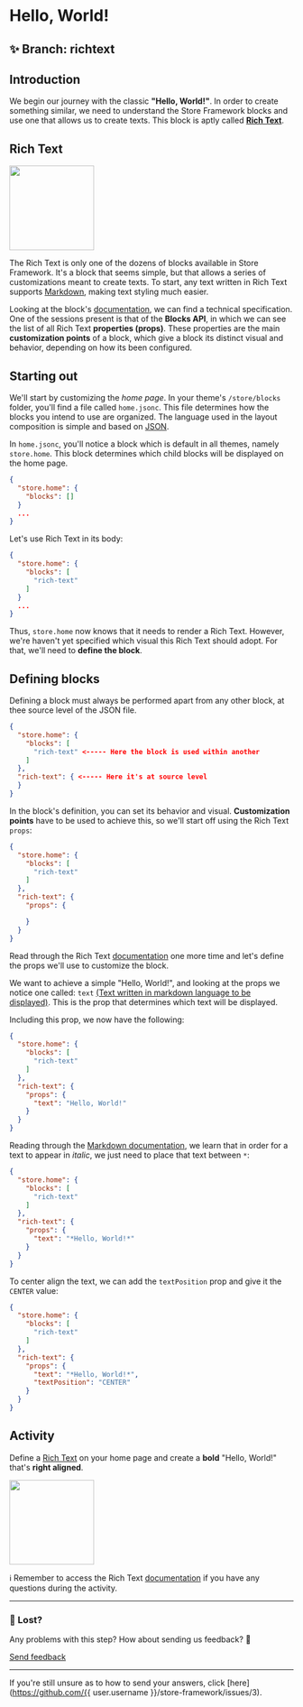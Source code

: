 # Hello, World!

## :sparkles: **Branch:** richtext

## Introduction

We begin our journey with the classic **"Hello, World!"**. In order to create something similar, we need to understand the Store Framework blocks and use one that allows us to create texts. This block is aptly called [**Rich Text**](https://vtex.io/docs/components/all/vtex.rich-text/).

## Rich Text

<img src="https://user-images.githubusercontent.com/18701182/68885337-be6f3480-06f3-11ea-99dd-7d33ad3777cb.png" width="150" />

The Rich Text is only one of the dozens of blocks available in Store Framework. It's a block that seems simple, but that allows a series of customizations meant to create texts. To start, any text written in Rich Text supports [Markdown](https://www.markdownguide.org/cheat-sheet/), making text styling much easier. 

Looking at the block's [documentation](https://vtex.io/docs/app/vtex.rich-text#blocks-api), we can find a technical specification. One of the sessions present is that of the **Blocks API**, in which we can see the list of all Rich Text **properties (props)**. These properties are the main **customization points** of a block, which give a block its distinct visual and behavior, depending on how its been configured. 

## Starting out

We'll start by customizing the *home page*. In your theme's `/store/blocks` folder, you'll find a file called `home.jsonc`. This file determines how the blocks you intend to use are organized. The language used in the layout composition is simple and based on [JSON](http://www.json.org/json-en.html).

In `home.jsonc`, you'll notice a block which is default in all themes, namely `store.home`. This block determines which child blocks will be displayed on the home page. 

```json
{
  "store.home": {
    "blocks": []
  }
  ...
}
```

Let's use Rich Text in its body:

```json
{
  "store.home": {
    "blocks": [
      "rich-text"
    ]
  }
  ...
}
```

Thus, `store.home` now knows that it needs to render a Rich Text. However, we're haven't yet specified which visual this Rich Text should adopt. For that, we'll need to **define the block**.

## Defining blocks

Defining a block must always be performed apart from any other block, at thee source level of the JSON file. 

```json
{
  "store.home": {
    "blocks": [
      "rich-text" <----- Here the block is used within another
    ]
  },
  "rich-text": { <----- Here it's at source level
  }
}
```

In the block's definition, you can set its behavior and visual. **Customization points** have to be used to achieve this, so we'll start off using the Rich Text `props`: 

```json
{
  "store.home": {
    "blocks": [
      "rich-text"
    ]
  },
  "rich-text": {
    "props": {

    }
  }
}
```

Read through the Rich Text [documentation](https://vtex.io/docs/app/vtex.rich-text#blocks-api) one more time and let's define the props we'll use to customize the block.

We want to achieve a simple "Hello, World!", and looking at the props we notice one called: `text` [(Text written in markdown language to be displayed)](https://vtex.io/docs/app/vtex.rich-text#blocks-api). This is the prop that determines which text will be displayed.

Including this prop, we now have the following:

```json
{
  "store.home": {
    "blocks": [
      "rich-text"
    ]
  },
  "rich-text": {
    "props": {
      "text": "Hello, World!"
    }
  }
}
```

Reading through the [Markdown documentation](https://www.markdownguide.org/cheat-sheet/), we learn that in order for a text to appear in *italic*, we just need to place that text between `*`: 

```json
{
  "store.home": {
    "blocks": [
      "rich-text"
    ]
  },
  "rich-text": {
    "props": {
      "text": "*Hello, World!*"
    }
  }
}
```

To center align the text, we can add the `textPosition`  prop and give it the `CENTER` value:

```json
{
  "store.home": {
    "blocks": [
      "rich-text"
    ]
  },
  "rich-text": {
    "props": {
      "text": "*Hello, World!*",
      "textPosition": "CENTER"
    }
  }
}
```

## Activity

Define a [Rich Text](https://vtex.io/docs/components/all/vtex.rich-text/) on your home page and create a **bold** "Hello, World!" that's **right aligned**.

<img src="https://user-images.githubusercontent.com/12139385/70143376-2e7d3480-167a-11ea-8727-2bc6a9422f21.png" width="150" />

:information_source: Remember to access the Rich Text [documentation](https://vtex.io/docs/components/all/vtex.rich-text/) if you have any questions during the activity.

---

### :no_entry_sign: Lost? 

Any problems with this step? How about sending us feedback? :pray:

[Send feedback](https://docs.google.com/forms/d/e/1FAIpQLSeaWrm0Hogm-txm5Ww6mUa68eDuE3WnpFjUSVJ3Wi3dnmCb7A/viewform?usp=pp_url&entry.1784529524=Hello,+World!) 

----

If you're still unsure as to how to send your answers, click [here](https://github.com/{{ user.username }}/store-framework/issues/3).
